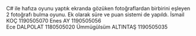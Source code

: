  C# ile hafıza oyunu yaptık  ekranda gözüken fotoğraflardan birbirini eşleyen 2 fotoğrafı bulma oyunu.
 Ek olarak süre ve puan sistemi de yapıldı.
İsmail KOÇ 1190505070
Enes AY 1190505056  
Ece DALPOLAT 1180505020
Ümmügülsüm ALTINTAŞ 1190505035
